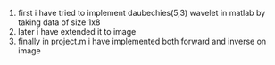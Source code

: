 1. first i have tried to implement daubechies(5,3) wavelet in matlab by taking data of size 1x8
2. later i have extended it to image 
3. finally in project.m i have implemented both forward and inverse on image 
